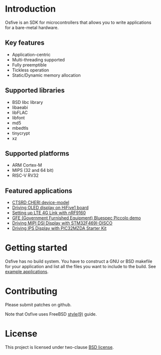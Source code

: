 # Introduction

Osfive is an SDK for microcontrollers that allows you to write applications for a bare-metal hardware.

## Key features
- Application-centric
- Multi-threading supported
- Fully preemptible
- Tickless operation
- Static/Dynamic memory allocation

## Supported libraries
- BSD libc library
- libaeabi
- libFLAC
- libfont
- md5
- mbedtls
- tinycrypt
- xz

## Supported platforms
- ARM Cortex-M
- MIPS (32 and 64 bit)
- RISC-V RV32

## Featured applications
  * [CTSRD CHERI device-model](https://github.com/CTSRD-CHERI/device-model)
  * [Driving OLED display on HiFive1 board](https://github.com/osfive/hifive1-oled)
  * [Setting up LTE 4G Link with nRF9160](https://github.com/osfive/nrf9160)
  * [GFE (Government Furnished Equipment) Bluespec Piccolo demo](https://github.com/CTSRD-CHERI/piccolo-demo)
  * [Driving MIPI DSI Display with STM32F469I-DISCO](https://github.com/osfive/stm32f469i-disco-dsi)
  * [Driving IPS Display with PIC32MZDA Starter Kit](https://github.com/osfive/pic32mzdask-ips)

# Getting started

Osfive has no build system. You have to construct a GNU or BSD makefile for your application and list all the files you want to include to the build. See [example applications](https://github.com/osfive/).

# Contributing

Please submit patches on github.

Note that Osfive uses FreeBSD [style(9)](https://www.freebsd.org/cgi/man.cgi?query=style&sektion=9) guide.

# License

This project is licensed under two-clause [BSD license](https://en.wikipedia.org/wiki/BSD_licenses#2-clause_license_(%22Simplified_BSD_License%22_or_%22FreeBSD_License%22)).
